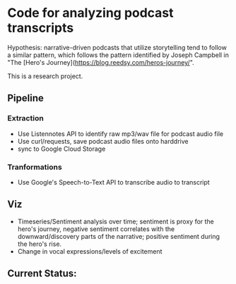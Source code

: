 

# Code for analyzing podcast transcripts

Hypothesis: narrative-driven podcasts that utilize storytelling tend to follow a similar pattern, which follows the pattern identified by Joseph Campbell in "The [Hero's Journey](https://blog.reedsy.com/heros-journey/". 

This is a research project.

## Pipeline

### Extraction

- Use Listennotes API to identify raw mp3/wav file for podcast audio file
- Use curl/requests, save podcast audio files onto harddrive
- sync to Google Cloud Storage

### Tranformations

- Use Google's Speech-to-Text API to transcribe audio to transcript

## Viz

- Timeseries/Sentiment analysis over time; sentiment is proxy for the hero's journey, negative sentiment correlates with the downward/discovery parts of the narrative; positive sentiment during the hero's rise.
- Change in vocal expressions/levels of excitement


## Current Status:



